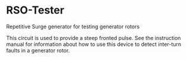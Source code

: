 # RSO-Tester
Repetitive Surge generator for testing generator rotors 

This circuit is used to provide a steep fronted pulse.
See the instruction manual for information about how to use this device to detect inter-turn faults in a generator rotor.
